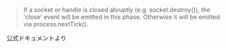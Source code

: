 > If a socket or handle is closed abruptly (e.g. socket.destroy()),
> the 'close' event will be emitted in this phase. Otherwise it will
> be emitted via process.nextTick().

公式ドキュメントより <!-- .element: class="ref" -->
